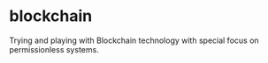 # blockchain
Trying and playing with Blockchain technology with special focus on permissionless systems.
